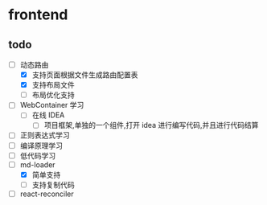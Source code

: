 # frontend

## todo

- [ ] 动态路由
  - [x] 支持页面根据文件生成路由配置表
  - [x] 支持布局文件
  - [ ] 布局优化支持
- [ ] WebContainer 学习
  - [ ] 在线 IDEA
    - [ ] 项目框架,单独的一个组件,打开 idea 进行编写代码,并且进行代码结算
- [ ] 正则表达式学习
- [ ] 编译原理学习
- [ ] 低代码学习
- [ ] md-loader
  - [x] 简单支持
  - [ ] 支持复制代码
- [ ] react-reconciler
